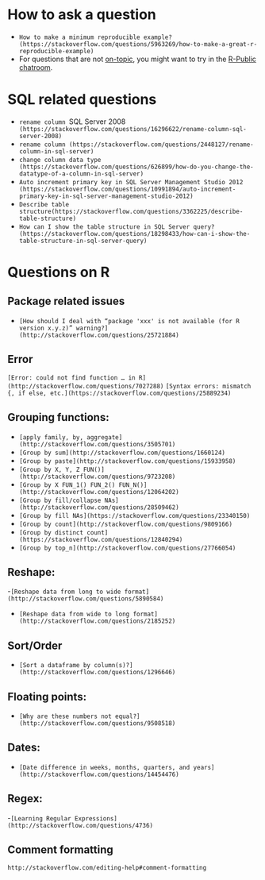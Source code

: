 # How to ask a question

- `How to make a minimum reproducible example? (https://stackoverflow.com/questions/5963269/how-to-make-a-great-r-reproducible-example)`
- For questions that are not [on-topic](http://stackoverflow.com/help/on-topic), you might want to try in the [R-Public chatroom](http://chat.stackoverflow.com/rooms/25312/r-public).

# SQL related questions

- `rename column `SQL Server 2008` (https://stackoverflow.com/questions/16296622/rename-column-sql-server-2008)`
- `rename column (https://stackoverflow.com/questions/2448127/rename-column-in-sql-server)`
- `change column data type (https://stackoverflow.com/questions/626899/how-do-you-change-the-datatype-of-a-column-in-sql-server)`
- `Auto increment primary key in SQL Server Management Studio 2012 (https://stackoverflow.com/questions/10991894/auto-increment-primary-key-in-sql-server-management-studio-2012)`
-  `Describe table structure(https://stackoverflow.com/questions/3362225/describe-table-structure)`
- `How can I show the table structure in SQL Server query? (https://stackoverflow.com/questions/18298433/how-can-i-show-the-table-structure-in-sql-server-query)`

# Questions on R

## Package related issues

- `[How should I deal with “package 'xxx' is not available (for R version x.y.z)” warning?](http://stackoverflow.com/questions/25721884)`

## Error
`[Error: could not find function … in R](http://stackoverflow.com/questions/7027288)`
`[Syntax errors: mismatch {, if else, etc.](https://stackoverflow.com/questions/25889234)`

## Grouping functions:
- `[apply family, by, aggregate](http://stackoverflow.com/questions/3505701)`
- `[Group by sum](http://stackoverflow.com/questions/1660124)`
- `[Group by paste](http://stackoverflow.com/questions/15933958)`
- `[Group by X, Y, Z FUN()](http://stackoverflow.com/questions/9723208)`
- `[Group by X FUN_1() FUN_2() FUN_N()](http://stackoverflow.com/questions/12064202)`
- `[Group by fill/collapse NAs](http://stackoverflow.com/questions/28509462)`
- `[Group by fill NAs](https://stackoverflow.com/questions/23340150)`
- `[Group by count](http://stackoverflow.com/questions/9809166)`
- `[Group by distinct count](https://stackoverflow.com/questions/12840294)`
- `[Group by top_n](http://stackoverflow.com/questions/27766054)`

## Reshape:
-`[Reshape data from long to wide format](http://stackoverflow.com/questions/5890584)`
- `[Reshape data from wide to long format](http://stackoverflow.com/questions/2185252)`

## Sort/Order
- `[Sort a dataframe by column(s)?](http://stackoverflow.com/questions/1296646)`

## Floating points:

- `[Why are these numbers not equal?](http://stackoverflow.com/questions/9508518)`

## Dates:
- `[Date difference in weeks, months, quarters, and years](http://stackoverflow.com/questions/14454476)`

## Regex:
-`[Learning Regular Expressions](http://stackoverflow.com/questions/4736)`

## Comment formatting
`http://stackoverflow.com/editing-help#comment-formatting`

